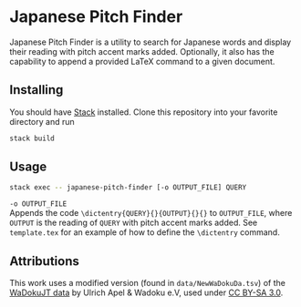 # Japanese Pitch Finder
Japanese Pitch Finder is a utility to search for Japanese words and display their reading with pitch accent marks added. Optionally, it also has the capability to append a provided LaTeX command to a given document.

## Installing
You should have [Stack](https://docs.haskellstack.org/en/stable/README/) installed. Clone this repository into your favorite directory and run
```bash
stack build
```

## Usage
```bash
stack exec -- japanese-pitch-finder [-o OUTPUT_FILE] QUERY
```

`-o OUTPUT_FILE` \
Appends the code `\dictentry{QUERY}{}{OUTPUT}{}{}` to `OUTPUT_FILE`, where `OUTPUT` is the reading of `QUERY` with pitch accent marks added. See `template.tex` for an example of how to define the `\dictentry` command.

## Attributions 
This work uses a modified version (found in `data/NewWaDokuDa.tsv`) of the [WaDokuJT data](https://github.com/WaDoku/WaDokuJT-Data) by Ulrich Apel & Wadoku e.V, used under [CC BY-SA 3.0](http://creativecommons.org/licenses/by-sa/3.0/). 
